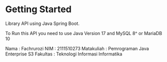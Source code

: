 # Getting Started

Library API using Java Spring Boot.

To Run this API you need to use Java Version 17 and MySQL 8^ or MariaDB 10

Nama        : Fachrurozi
NIM         : 2111510273
Matakuliah  : Pemrograman Java Enterprise S3
Fakultas    : Teknologi Informasi Informatika